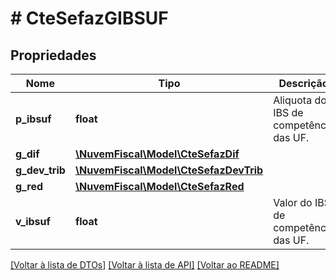 # # CteSefazGIBSUF

## Propriedades

Nome | Tipo | Descrição | Comentários
------------ | ------------- | ------------- | -------------
**p_ibsuf** | **float** | Aliquota do IBS de competência das UF. |
**g_dif** | [**\NuvemFiscal\Model\CteSefazDif**](CteSefazDif.md) |  | [optional]
**g_dev_trib** | [**\NuvemFiscal\Model\CteSefazDevTrib**](CteSefazDevTrib.md) |  | [optional]
**g_red** | [**\NuvemFiscal\Model\CteSefazRed**](CteSefazRed.md) |  | [optional]
**v_ibsuf** | **float** | Valor do IBS de competência das UF. |

[[Voltar à lista de DTOs]](../../README.md#models) [[Voltar à lista de API]](../../README.md#endpoints) [[Voltar ao README]](../../README.md)
